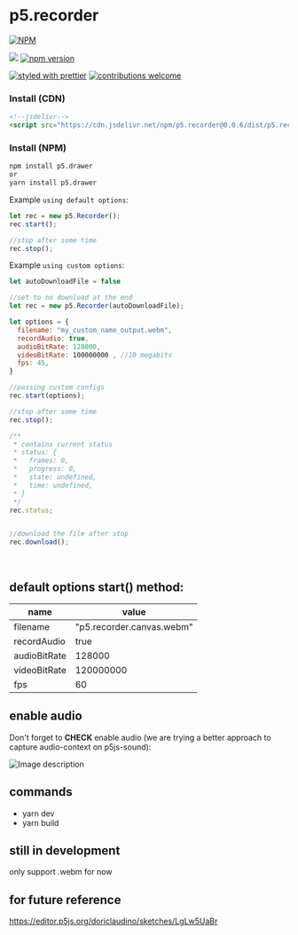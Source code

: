 # p5.recorder

[![NPM](https://nodei.co/npm/p5.recorder.png?downloads=true&downloadRank=true&stars=true)](https://nodei.co/npm/p5.recorder/)

[![](https://data.jsdelivr.com/v1/package/npm/p5.recorder/badge?style=rounded)](https://www.jsdelivr.com/package/npm/p5.recorder)
[![npm version](https://badge.fury.io/js/p5.recorder.svg)](https://badge.fury.io/js/p5.recorder)

[![styled with prettier](https://img.shields.io/badge/styled_with-prettier-ff69b4.svg)](https://github.com/prettier/prettier)
[![contributions welcome](https://img.shields.io/badge/contributions-welcome-brightgreen.svg?style=flat)](https://github.com/doriclaudino/p5.recorder/issues)

### Install (CDN)

```html
<!--jsdelivr-->
<script src="https://cdn.jsdelivr.net/npm/p5.recorder@0.0.6/dist/p5.recorder.js"></script>
```

### Install (NPM)

```bash
npm install p5.drawer
or
yarn install p5.drawer
```

Example `using default options`:
```javascript
let rec = new p5.Recorder();
rec.start();

//stop after some time
rec.stop();
```


Example `using custom options`:
```javascript
let autoDownloadFile = false

//set to no download at the end
let rec = new p5.Recorder(autoDownloadFile);

let options = {
  filename: "my_custom_name_output.webm",
  recordAudio: true,
  audioBitRate: 128000,
  videoBitRate: ‭100000000‬ , //10 megabits
  fps: 45,
}

//passing custom configs
rec.start(options);

//stop after some time
rec.stop();

/**
 * contains current status
 * status: {
 *   frames: 0,
 *   progress: 0,
 *   state: undefined,
 *   time: undefined,
 * }
 */
rec.status;


//download the file after stop
rec.download();
```


</br> 

## default options start() method:

| **name** | **value**  |
| --- | --- |
| filename | "p5.recorder.canvas.webm" |
| recordAudio | true |
| audioBitRate | 128000 |
| videoBitRate | 120000000 |
| fps | 60 |


## enable audio
Don't forget to __CHECK__ enable audio (we are trying a better approach to capture audio-context on p5js-sound):

![Image description](https://i.imgur.com/LVgEuzA.png)




## commands
- yarn dev
- yarn build



## still in development

only support .webm for now

## for future reference

https://editor.p5js.org/doriclaudino/sketches/LgLw5UaBr
